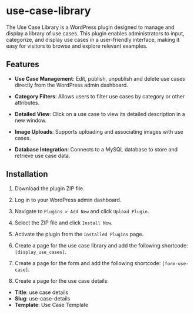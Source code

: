 # use-case-library

The Use Case Library is a WordPress plugin designed to manage and display a library of use cases. This plugin enables administrators to input, categorize, and display use cases in a user-friendly interface, making it easy for visitors to browse and explore relevant examples.

## Features 

- **Use Case Management**: Edit, publish, unpublish and delete use cases directly from the WordPress admin dashboard.

- **Category Filters**: Allows users to filter use cases by category or other attributes.

- **Detailed View**: Click on a use case to view its detailed description in a new window.

- **Image Uploads**: Supports uploading and associating images with use cases.

- **Database Integration**: Connects to a MySQL database to store and retrieve use case data.

## Installation

1. Download the plugin ZIP file.

2. Log in to your WordPress admin dashboard.

3. Navigate to ```Plugins > Add New``` and click ```Upload Plugin```.

4. Select the ZIP file and click ```Install Now```.

5. Activate the plugin from the ```Installed Plugins``` page.

6. Create a page for the use case library and add the following shortcode: ```[display_use_cases]```.

7. Create a page for the form and add the following shortcode: ```[form-use-case]```.

8. Create a page for the use case details:
- **Title**: use case details
- **Slug**: use-case-details
- **Template**: Use Case Template